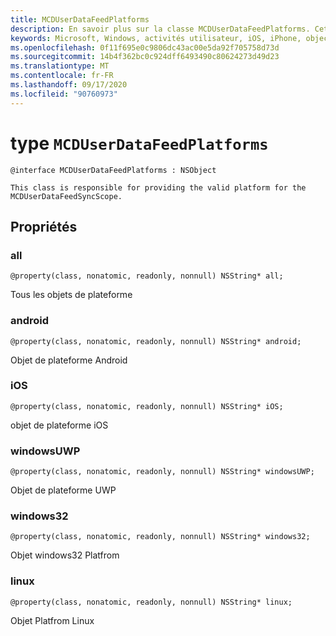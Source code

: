 ```yaml
---
title: MCDUserDataFeedPlatforms
description: En savoir plus sur la classe MCDUserDataFeedPlatforms. Cette classe fournit la plateforme valide pour MCDUserDataFeedSyncScope.
keywords: Microsoft, Windows, activités utilisateur, iOS, iPhone, objectiveC, appareils connectés, projet Rome
ms.openlocfilehash: 0f11f695e0c9806dc43ac00e5da92f705758d73d
ms.sourcegitcommit: 14b4f362bc0c924dff6493490c80624273d49d23
ms.translationtype: MT
ms.contentlocale: fr-FR
ms.lasthandoff: 09/17/2020
ms.locfileid: "90760973"
---
```

# <a name="class-mcduserdatafeedplatforms"></a>type `MCDUserDataFeedPlatforms`

```
@interface MCDUserDataFeedPlatforms : NSObject

This class is responsible for providing the valid platform for the MCDUserDataFeedSyncScope.
```

## <a name="properties"></a>Propriétés

### <a name="all"></a>all
`@property(class, nonatomic, readonly, nonnull) NSString* all;`

Tous les objets de plateforme

### <a name="android"></a>android
`@property(class, nonatomic, readonly, nonnull) NSString* android;`

Objet de plateforme Android

### <a name="ios"></a>iOS
`@property(class, nonatomic, readonly, nonnull) NSString* iOS;`

objet de plateforme iOS

### <a name="windowsuwp"></a>windowsUWP
`@property(class, nonatomic, readonly, nonnull) NSString* windowsUWP;`

Objet de plateforme UWP

### <a name="windows32"></a>windows32
`@property(class, nonatomic, readonly, nonnull) NSString* windows32;`

Objet windows32 Platfrom

### <a name="linux"></a>linux
`@property(class, nonatomic, readonly, nonnull) NSString* linux;`

Objet Platfrom Linux